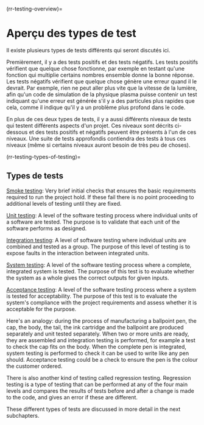 (rr-testing-overview)=
# Aperçu des types de test

Il existe plusieurs types de tests différents qui seront discutés ici.

Premièrement, il y a des tests positifs et des tests négatifs. Les tests positifs vérifient que quelque chose fonctionne, par exemple en testant qu'une fonction qui multiplie certains nombres ensemble donne la bonne réponse. Les tests négatifs vérifient que quelque chose génère une erreur quand il le devrait. Par exemple, rien ne peut aller plus vite que la vitesse de la lumière, afin qu'un code de simulation de la physique plasma puisse contenir un test indiquant qu'une erreur est générée s'il y a des particules plus rapides que cela, comme il indique qu'il y a un problème plus profond dans le code.

En plus de ces deux types de tests, il y a aussi différents niveaux de tests qui testent différents aspects d'un projet. Ces niveaux sont décrits ci-dessous et des tests positifs et négatifs peuvent être présents à l'un de ces niveaux. Une suite de tests approfondis contiendra des tests à tous ces niveaux (même si certains niveaux auront besoin de très peu de choses).

(rr-testing-types-of-testing)=
## Types de tests

[Smoke testing](#Smoke_testing): Very brief initial checks that ensures the basic requirements required to run the project hold. If these fail there is no point proceeding to additional levels of testing until they are fixed.

[Unit testing](#Unit_tests):    A level of the software testing process where individual units of a software are tested. The purpose is to validate that each unit of the software performs as designed.

[Integration testing](#Integration_testing): A level of software testing where individual units are combined and tested as a group. The purpose of this level of testing is to expose faults in the interaction between integrated units.

[System testing](#System_tests):    A level of the software testing process where a complete, integrated system is tested. The purpose of this test is to evaluate whether the system as a whole gives the correct outputs for given inputs.

[Acceptance testing](#Acceptance_testing):  A level of the software testing process where a system is tested for acceptability. The purpose of this test is to evaluate the system's compliance with the project requirements and assess whether it is acceptable for the purpose.

Here's an analogy: during the process of manufacturing a ballpoint pen, the cap, the body, the tail, the ink cartridge and the ballpoint are produced separately and unit tested separately. When two or more units are ready, they are assembled and integration testing is performed, for example a test to check the cap fits on the body. When the complete pen is integrated, system testing is performed to check it can be used to write like any pen should. Acceptance testing could be a check to ensure the pen is the colour the customer ordered.

There is also another kind of testing called regression testing. Regression testing is a type of testing that can be performed at any of the four main levels and compares the results of tests before and after a change is made to the code, and gives an error if these are different.

These different types of tests are discussed in more detail in the next subchapters.
